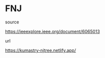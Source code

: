 # FNJ
source 


https://ieeexplore.ieee.org/document/6065013

url



https://kumastry-njtree.netlify.app/
